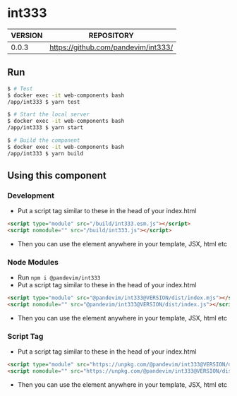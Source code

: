 # int333
| VERSION | REPOSITORY
| - | - 
| 0.0.3 | https://github.com/pandevim/int333/

## Run

```bash
$ # Test
$ docker exec -it web-components bash
/app/int333 $ yarn test
```
```bash
$ # Start the local server
$ docker exec -it web-components bash
/app/int333 $ yarn start
```
```bash
$ # Build the component
$ docker exec -it web-components bash
/app/int333 $ yarn build
```


## Using this component

### Development
- Put a script tag similar to these in the head of your index.html 
```html
<script type="module" src="/build/int333.esm.js"></script>
<script nomodule="" src="/build/int333.js"></script>
```
- Then you can use the element anywhere in your template, JSX, html etc


### Node Modules
- Run `npm i @pandevim/int333`
- Put a script tag similar to these in the head of your index.html
```html
<script type="module" src="@pandevim/int333@VERSION/dist/index.mjs"></script>
<script nomodule="" src="@pandevim/int333@VERSION/dist/index.js"></script>
```
- Then you can use the element anywhere in your template, JSX, html etc

### Script Tag
- Put a script tag similar to these in the head of your index.html 
```html
<script type="module" src="https://unpkg.com/@pandevim/int333@VERSION/dist/int333/int333.esm.js"></script>
<script nomodule="" src="https://unpkg.com/@pandevim/int333@VERSION/dist/int333/int333.js"></script>
```
- Then you can use the element anywhere in your template, JSX, html etc
